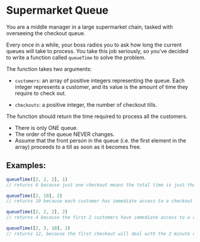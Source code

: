 # Supermarket Queue

You are a middle manager in a large supermarket chain, tasked with overseeing the checkout queue.

Every once in a while, your boss radios you to ask how long the current queues will take to process. You take this job seriously, so you've decided to write a function called `queueTime` to solve the problem.

The function takes two arguments:

- `customers`: an array of positive integers representing the queue. Each integer represents a customer, and its value is the amount of time they require to check out.

- `checkouts`: a positive integer, the number of checkout tills.

The function should return the time required to process all the customers.

- There is only ONE queue.
- The order of the queue NEVER changes.
- Assume that the front person in the queue (i.e. the first element in the array) proceeds to a till as soon as it becomes free.

## Examples:

```javascript
queueTime([2, 2, 2], 1)
// returns 6 because just one checkout means the total time is just the sum of the times

queueTime([2, 10], 2)
// returns 10 because each customer has immediate access to a checkout and the slowest customer is 10

queueTime([2, 2, 2], 2)
// returns 4 because the first 2 customers have immediate access to a checkout, and then one customer is left to be processed

queueTime([2, 3, 10], 2)
// returns 12, because the first checkout will deal with the 2 minute customer, and then the 10 minute customer - totalling 12 minutes
```

